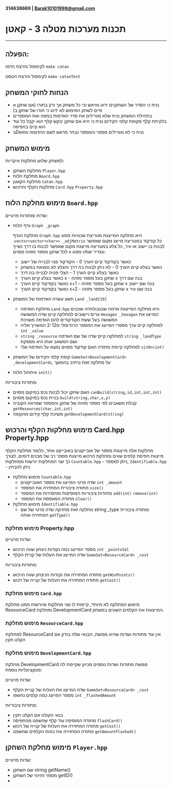 #### 314638669 | Barak10101998@gmail.com
# תכנות מערכות מטלה 3 - קאטן
___
הפעלה:
---
לקימפול והרצת הדמו `make catan`

לקימפול והרצת הטסט `make catanTest`

הנחות לחוקי המשחק
---
- נניח כי הסדר של השחקנים ידוע מראש וכי כל משחק אך ורק בתורו (אם שחקן א סיים לשחק המימוש לא ידוע כי תורו של שחקן ב)
- בתחילת המשחק נניח שלא מגרילים את סדר האדמות במפה ואת המספרים
- בלקיחת קלף מקופת קלפי הקידום נניח כי היא אם שחקן יבקש קלף הוא יקבל כל עוד הוא קיים בחפיסה
- בDemo נניח כי לא מגרילים מספר והמספר נבחר מראש לשם ההדגמה

מימוש המשחק
---

למשחק שלוש מחלקות עיקריות:
- מחלקת השחקן `Player.hpp`
- מחלקת הלוח `Board.hpp`
- מחלקת הקאטן `Catan.hpp`
- מחלקות הקלף והרכוש `Card.hpp` `Property.hpp`

מימוש מחלקת הלוח `Board.hpp`
-
שדות ומתודות פרטיים:
- גרף הלוח `Graph _graph`

  מחלקת הגרף `Graph.hpp` היא מחלקה המייצגת מטריצת שכנויות מסוג
  .`vector<vector<char>> _adjMatrix`
    כל קודקוד במטריצה מייצג מקום שאפשר לבנות בו יישוב או עיר, כל צלע במטריצה מייצגת מקום שאפשר לבנות בו דרך
   נשייך לכל שחקן מספר מזהה מסוים x מסוג char ונגדיר:
  - כאשר בקודקוד קיים הערך 0 - הקודקוד פנוי לבנייה של יישוב
  - כאשר בצלע קיים הערך 0 - לא ניתן לבנות בה דרך והצלע לא נמצאת במשחק
  - כאשר בצלע קיים הערך 1 - הצלי פנויה לבנייה בה דרך
  - כאשר בצלע קיים הערך x - שחקן בעל מספר מזהה x בנה שם דרך
  - כאשר בקודקוד קיים הערך x+1 - שחקן בעל מספר מזהה x בנה שם יישוב
  - כאשר בקודקוד קיים הערך x+2 - שחקן בעל מספר מזהה x בנה שם עיר
  
- תשע עשרה האדמות של המשחק `Land _land[19]`
  - מחלקת האדמה `Land.hpp` היא מחלקה המייצגת אדמה שבגבולותיה שוכנים ערים ויישובים
  למחלקה קיים שדה המשושה `Hexagon _hexagon` המייצג את המשושה בעל ששת הקודקודים להם האדמה משויכת
  - למחלקה קיים ערך מספרי המייצג את המספר הרנדומלי מ2-12 המשוייך אליה `int _value`
  - `string _resource` למחלקה קיים שדה של שם האדמה `string _landType` ושם המשאב אותו היא מספקת
  - למחלקה קיימת מתודה האם קודקוד מסוים נמצא על האדמה שלי `sitOn(int)`

- קופת קלפי הקידום של המשחק 
`GameSet<DevelopmentCard> _developmentCards`, על מחלקה זאת נרחיב בהמשך

- איתחול הלוח `init()`

מתודות ציבוריות:
- האם שחקן יכול לבנות נכס במיקום מסוים `canBuild(string,id,int,int,int)`
- בניית נכס במיקום מסוים `build(string,char,x,y)`
- קבלת משאבים לפי מספר מזהה של שחקן והמספר שמראה הקוביה `getResources(char,int,int)`
- משיכת קלף קידום מהקופה `getDevelopmentCard(string)`

מימוש מחלקות הקלף והרכוש Card.hpp Property.hpp
-
מחלקות אלה מייצגות מספר של אובייקטים באובייקט אחד, כלומר מחלקת הקלף מייצגת חפיסת קלפים שווים ומחלקת הרכוש מייצגת מספר רב של מבנים דומים,
לצורך כך שני המחלקות יורשות ממחלקות `Countable.hpp` - ניתן למספר, `Identifiable.hpp` - ניתן להבחין
- מימוש מחלקת `Countable.hpp`
  - שדה פרטי המייצג את מספר האובייקטים `int _amount`
  - מתודה ציבורית המחזירה את המספר `size()`
  - מתודות ציבוריות המוסיפות ומחסירות את המספר `add(int)` `remove(int)`
  - מתודה המאפסת את המספר c`lear()`
- מימוש מחלקת `Identifiable.hpp`
  - מחלקה זאת מחזיקה שדה פרטי של שם string _type ומתודה ציבורית המחזירה אותה `getType()`

### מימוש מחלקת Property.hpp
שדות פרטיים:
- מספר המייצג כמה נקודות ניצחון שווה הרכוש `int _pointsVal`
- שדה המייצג את העלות של קניית הקלף `GameSet<ResourceCard> _cost`

מתודות ציבוריות:
- מתודה המחזירה את נקודות הניצחון שווה הרכוש `getWinPoints()`
- מתודה המחזירה את העלות של קנייה של רכוש `getCost()`

### מימוש מחלקת `Card.hpp`
מימוש המחלקה לא מיוחד, קיימות לו שני מחלקות שיורשות ממנו מחלקת ResourceCard ומחלקת DevelopmentCard המייצגות את הקלפים השונים במשחק.

### מימוש מחלקת `ResourceCard.hpp`
למחלקת ResourceCard אין עוד מתודות ושדות שהיא ממשת, הבנאי שלה בודק אם הקלט תקין

### מימוש מחלקת `DevelopmentCard.hpp`
מחלקת DevelopmentCard ממשת מתודות ושדות נוספים מכיוון שקיימת לה פונקציונליות נוספת:

שדות פרטיים:
- שדה המייצג את העלות של קניית הקלף `GameSet<ResourceCard> _cost`
- מספר המייצג כמה קלפים נחשפו `int _flashedAmount`

מתודות ציבוריות:
- בנאי הקולט אם הקלט תקין
- מתודה המוסיפה עוד קלף שחשפנו מהחפיסה `flashCard()`
- מתודה המחזירה את העלות של קנייה של רכוש `getCost()`
- מתודה המחזירה את כמות הקלפים שחשפנו `getAmountFlashed()`






מימוש מחלקת השחקן `Player.hpp`
---
שדות פרטיים:
- שם השחקן string getName()
- מספר הזיהוי של השחקן getID()
- 